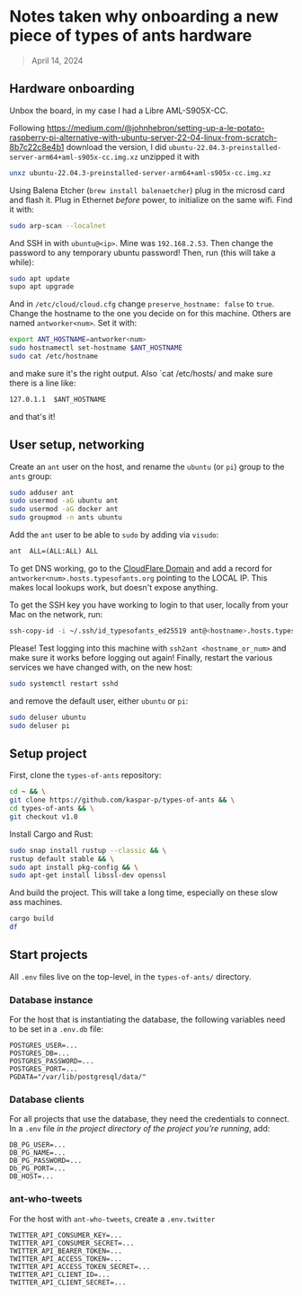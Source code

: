 # Notes taken why onboarding a new piece of types of ants hardware

> April 14, 2024

## Hardware onboarding

Unbox the board, in my case I had a Libre AML-S905X-CC.

Following https://medium.com/@johnhebron/setting-up-a-le-potato-raspberry-pi-alternative-with-ubuntu-server-22-04-linux-from-scratch-8b7c22c8e4b1
download the version, I did `ubuntu-22.04.3-preinstalled-server-arm64+aml-s905x-cc.img.xz`
unzipped it with

```bash
unxz ubuntu-22.04.3-preinstalled-server-arm64+aml-s905x-cc.img.xz
```

Using Balena Etcher (`brew install balenaetcher`) plug in the microsd card and flash it. Plug in Ethernet _before_ power, to initialize on the same wifi. Find it with:

```bash
sudo arp-scan --localnet
```

And SSH in with `ubuntu@<ip>`. Mine was `192.168.2.53`. Then change the password to any temporary ubuntu password! Then, run (this will take a while):

```bash
sudo apt update
supo apt upgrade
```

And in `/etc/cloud/cloud.cfg` change `preserve_hostname: false` to `true`. Change the hostname to the one you decide on for this machine. Others are named `antworker<num>`. Set it with:

```bash
export ANT_HOSTNAME=antworker<num>
sudo hostnamectl set-hostname $ANT_HOSTNAME
sudo cat /etc/hostname
```
and make sure it's the right output. Also `cat /etc/hosts/ and make sure there is a line like:

```txt
127.0.1.1  $ANT_HOSTNAME
```

and that's it!

## User setup, networking

Create an `ant` user on the host, and rename the `ubuntu` (or `pi`) group to the `ants` group:

```bash
sudo adduser ant
sudo usermod -aG ubuntu ant
sudo usermod -aG docker ant
sudo groupmod -n ants ubuntu
```

Add the `ant` user to be able to `sudo` by adding via `visudo`:

```txt
ant  ALL=(ALL:ALL) ALL
```

To get DNS working, go to the [CloudFlare Domain](https://dash.cloudflare.com/3196bd788e22028260c62531239ac7c2/typesofants.org/dns/records) and add a record for `antworker<num>.hosts.typesofants.org` pointing to the LOCAL IP. This makes local lookups work, but doesn't expose anything.

To get the SSH key you have working to login to that user, locally from your Mac on the network, run: 

```bash
ssh-copy-id -i ~/.ssh/id_typesofants_ed25519 ant@<hostname>.hosts.typesofants.org
```

Please! Test logging into this machine with `ssh2ant <hostname_or_num>` and make sure it works before logging out again! Finally, restart the various services we have changed with, on the new host:

```bash
sudo systemctl restart sshd
```

and remove the default user, either `ubuntu` or `pi`:

```bash
sudo deluser ubuntu
sudo deluser pi
```

## Setup project

First, clone the `types-of-ants` repository:

```bash
cd ~ && \
git clone https://github.com/kaspar-p/types-of-ants && \
cd types-of-ants && \
git checkout v1.0
```

Install Cargo and Rust:
```bash
sudo snap install rustup --classic && \
rustup default stable && \
sudo apt install pkg-config && \
sudo apt-get install libssl-dev openssl
```

And build the project. This will take a long time, especially on these slow ass machines.
```bash
cargo build
df
```

## Start projects

All `.env` files live on the top-level, in the `types-of-ants/` directory.

### Database instance

For the host that is instantiating the database, the following variables need to be set in a `.env.db` file:

```.env title=".env.db"
POSTGRES_USER=...
POSTGRES_DB=...
POSTGRES_PASSWORD=...
POSTGRES_PORT=...
PGDATA="/var/lib/postgresql/data/"
```

### Database clients

For all projects that use the database, they need the credentials to connect. In a `.env` file _in the project directory of the project you're running_, add:

```.env title=".env.db"
DB_PG_USER=...
DB_PG_NAME=...
DB_PG_PASSWORD=...
Db_PG_PORT=...
DB_HOST=...
```

### ant-who-tweets

For the host with `ant-who-tweets`, create a `.env.twitter`
```.env title=".env.twitter"
TWITTER_API_CONSUMER_KEY=...
TWITTER_API_CONSUMER_SECRET=...
TWITTER_API_BEARER_TOKEN=...
TWITTER_API_ACCESS_TOKEN=...
TWITTER_API_ACCESS_TOKEN_SECRET=...
TWITTER_API_CLIENT_ID=...
TWITTER_API_CLIENT_SECRET=...
```
